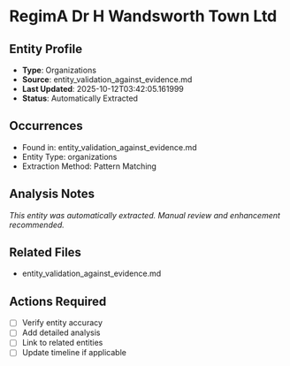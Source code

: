# RegimA Dr H Wandsworth Town Ltd

## Entity Profile
- **Type**: Organizations
- **Source**: entity_validation_against_evidence.md
- **Last Updated**: 2025-10-12T03:42:05.161999
- **Status**: Automatically Extracted

## Occurrences
- Found in: entity_validation_against_evidence.md
- Entity Type: organizations
- Extraction Method: Pattern Matching

## Analysis Notes
*This entity was automatically extracted. Manual review and enhancement recommended.*

## Related Files
- entity_validation_against_evidence.md

## Actions Required
- [ ] Verify entity accuracy
- [ ] Add detailed analysis
- [ ] Link to related entities
- [ ] Update timeline if applicable
